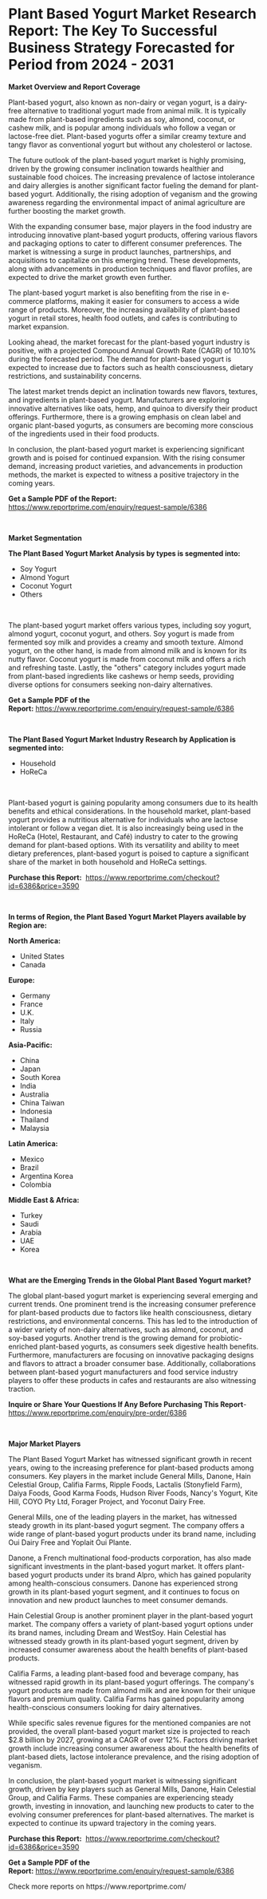 <p><h1>Plant Based Yogurt Market Research Report: The Key To Successful Business Strategy Forecasted for Period from 2024 - 2031</h1></p><p><strong>Market Overview and Report Coverage</strong></p>
<p><p>Plant-based yogurt, also known as non-dairy or vegan yogurt, is a dairy-free alternative to traditional yogurt made from animal milk. It is typically made from plant-based ingredients such as soy, almond, coconut, or cashew milk, and is popular among individuals who follow a vegan or lactose-free diet. Plant-based yogurts offer a similar creamy texture and tangy flavor as conventional yogurt but without any cholesterol or lactose.</p><p>The future outlook of the plant-based yogurt market is highly promising, driven by the growing consumer inclination towards healthier and sustainable food choices. The increasing prevalence of lactose intolerance and dairy allergies is another significant factor fueling the demand for plant-based yogurt. Additionally, the rising adoption of veganism and the growing awareness regarding the environmental impact of animal agriculture are further boosting the market growth.</p><p>With the expanding consumer base, major players in the food industry are introducing innovative plant-based yogurt products, offering various flavors and packaging options to cater to different consumer preferences. The market is witnessing a surge in product launches, partnerships, and acquisitions to capitalize on this emerging trend. These developments, along with advancements in production techniques and flavor profiles, are expected to drive the market growth even further.</p><p>The plant-based yogurt market is also benefiting from the rise in e-commerce platforms, making it easier for consumers to access a wide range of products. Moreover, the increasing availability of plant-based yogurt in retail stores, health food outlets, and cafes is contributing to market expansion.</p><p>Looking ahead, the market forecast for the plant-based yogurt industry is positive, with a projected Compound Annual Growth Rate (CAGR) of 10.10% during the forecasted period. The demand for plant-based yogurt is expected to increase due to factors such as health consciousness, dietary restrictions, and sustainability concerns.</p><p>The latest market trends depict an inclination towards new flavors, textures, and ingredients in plant-based yogurt. Manufacturers are exploring innovative alternatives like oats, hemp, and quinoa to diversify their product offerings. Furthermore, there is a growing emphasis on clean label and organic plant-based yogurts, as consumers are becoming more conscious of the ingredients used in their food products.</p><p>In conclusion, the plant-based yogurt market is experiencing significant growth and is poised for continued expansion. With the rising consumer demand, increasing product varieties, and advancements in production methods, the market is expected to witness a positive trajectory in the coming years.</p></p>
<p><strong>Get a Sample PDF of the Report:</strong> <a href="https://www.reportprime.com/enquiry/request-sample/6386">https://www.reportprime.com/enquiry/request-sample/6386</a></p>
<p>&nbsp;</p>
<p><strong>Market Segmentation</strong></p>
<p><strong>The Plant Based Yogurt Market Analysis by types is segmented into:</strong></p>
<p><ul><li>Soy Yogurt</li><li>Almond Yogurt</li><li>Coconut Yogurt</li><li>Others</li></ul></p>
<p>&nbsp;</p>
<p><p>The plant-based yogurt market offers various types, including soy yogurt, almond yogurt, coconut yogurt, and others. Soy yogurt is made from fermented soy milk and provides a creamy and smooth texture. Almond yogurt, on the other hand, is made from almond milk and is known for its nutty flavor. Coconut yogurt is made from coconut milk and offers a rich and refreshing taste. Lastly, the "others" category includes yogurt made from plant-based ingredients like cashews or hemp seeds, providing diverse options for consumers seeking non-dairy alternatives.</p></p>
<p><strong>Get a Sample PDF of the Report:</strong>&nbsp;<a href="https://www.reportprime.com/enquiry/request-sample/6386">https://www.reportprime.com/enquiry/request-sample/6386</a></p>
<p>&nbsp;</p>
<p><strong>The Plant Based Yogurt Market Industry Research by Application is segmented into:</strong></p>
<p><ul><li>Household</li><li>HoReCa</li></ul></p>
<p>&nbsp;</p>
<p><p>Plant-based yogurt is gaining popularity among consumers due to its health benefits and ethical considerations. In the household market, plant-based yogurt provides a nutritious alternative for individuals who are lactose intolerant or follow a vegan diet. It is also increasingly being used in the HoReCa (Hotel, Restaurant, and Café) industry to cater to the growing demand for plant-based options. With its versatility and ability to meet dietary preferences, plant-based yogurt is poised to capture a significant share of the market in both household and HoReCa settings.</p></p>
<p><strong>Purchase this Report:</strong>&nbsp; <a href="https://www.reportprime.com/checkout?id=6386&price=3590">https://www.reportprime.com/checkout?id=6386&price=3590</a></p>
<p>&nbsp;</p>
<p><strong>In terms of Region, the Plant Based Yogurt Market Players available by Region are:</strong></p>
<p>
    <p> <strong> North America: </strong>
        <ul>
            <li>United States</li>
            <li>Canada</li>
        </ul>
        </p> 
    <p> <strong> Europe: </strong>
        <ul>
            <li>Germany</li>
            <li>France</li>
            <li>U.K.</li>
            <li>Italy</li>
            <li>Russia</li>
        </ul>
        </p> 
    <p> <strong> Asia-Pacific: </strong>
        <ul>
            <li>China</li>
            <li>Japan</li>
            <li>South Korea</li>
            <li>India</li>
            <li>Australia</li>
            <li>China Taiwan</li>
            <li>Indonesia</li>
            <li>Thailand</li>
            <li>Malaysia</li>
        </ul>
        </p> 
    <p> <strong> Latin America: </strong>
        <ul>
            <li>Mexico</li>
            <li>Brazil</li>
            <li>Argentina Korea</li>
            <li>Colombia</li>
        </ul>
        </p> 
    <p> <strong> Middle East & Africa: </strong>
        <ul>
            <li>Turkey</li>
            <li>Saudi</li>
            <li>Arabia</li>
            <li>UAE</li>
            <li>Korea</li>
        </ul>
    </p>
    </p>
<p>&nbsp;</p>
<p><strong>What are the Emerging Trends in the Global Plant Based Yogurt market?</strong></p>
<p><p>The global plant-based yogurt market is experiencing several emerging and current trends. One prominent trend is the increasing consumer preference for plant-based products due to factors like health consciousness, dietary restrictions, and environmental concerns. This has led to the introduction of a wider variety of non-dairy alternatives, such as almond, coconut, and soy-based yogurts. Another trend is the growing demand for probiotic-enriched plant-based yogurts, as consumers seek digestive health benefits. Furthermore, manufacturers are focusing on innovative packaging designs and flavors to attract a broader consumer base. Additionally, collaborations between plant-based yogurt manufacturers and food service industry players to offer these products in cafes and restaurants are also witnessing traction.</p></p>
<p><strong>Inquire or Share Your Questions If Any Before Purchasing This Report</strong>- <a href="https://www.reportprime.com/enquiry/pre-order/6386">https://www.reportprime.com/enquiry/pre-order/6386</a></p>
<p>&nbsp;</p>
<p><strong>Major Market Players</strong></p>
<p><p>The Plant Based Yogurt Market has witnessed significant growth in recent years, owing to the increasing preference for plant-based products among consumers. Key players in the market include General Mills, Danone, Hain Celestial Group, Califia Farms, Ripple Foods, Lactalis (Stonyfield Farm), Daiya Foods, Good Karma Foods, Hudson River Foods, Nancy's Yogurt, Kite Hill, COYO Pty Ltd, Forager Project, and Yoconut Dairy Free.</p><p>General Mills, one of the leading players in the market, has witnessed steady growth in its plant-based yogurt segment. The company offers a wide range of plant-based yogurt products under its brand name, including Oui Dairy Free and Yoplait Oui Plante.</p><p>Danone, a French multinational food-products corporation, has also made significant investments in the plant-based yogurt market. It offers plant-based yogurt products under its brand Alpro, which has gained popularity among health-conscious consumers. Danone has experienced strong growth in its plant-based yogurt segment, and it continues to focus on innovation and new product launches to meet consumer demands.</p><p>Hain Celestial Group is another prominent player in the plant-based yogurt market. The company offers a variety of plant-based yogurt options under its brand names, including Dream and WestSoy. Hain Celestial has witnessed steady growth in its plant-based yogurt segment, driven by increased consumer awareness about the health benefits of plant-based products.</p><p>Califia Farms, a leading plant-based food and beverage company, has witnessed rapid growth in its plant-based yogurt offerings. The company's yogurt products are made from almond milk and are known for their unique flavors and premium quality. Califia Farms has gained popularity among health-conscious consumers looking for dairy alternatives.</p><p>While specific sales revenue figures for the mentioned companies are not provided, the overall plant-based yogurt market size is projected to reach $2.8 billion by 2027, growing at a CAGR of over 12%. Factors driving market growth include increasing consumer awareness about the health benefits of plant-based diets, lactose intolerance prevalence, and the rising adoption of veganism.</p><p>In conclusion, the plant-based yogurt market is witnessing significant growth, driven by key players such as General Mills, Danone, Hain Celestial Group, and Califia Farms. These companies are experiencing steady growth, investing in innovation, and launching new products to cater to the evolving consumer preferences for plant-based alternatives. The market is expected to continue its upward trajectory in the coming years.</p></p>
<p><strong>Purchase this Report:</strong>&nbsp;&nbsp;<a href="https://www.reportprime.com/checkout?id=6386&price=3590">https://www.reportprime.com/checkout?id=6386&price=3590</a></p>
<p></p>
<p><strong>Get a Sample PDF of the Report:</strong>&nbsp;<a href="https://www.reportprime.com/enquiry/request-sample/6386">https://www.reportprime.com/enquiry/request-sample/6386</a></p>
<p>Check more reports on https://www.reportprime.com/</p>